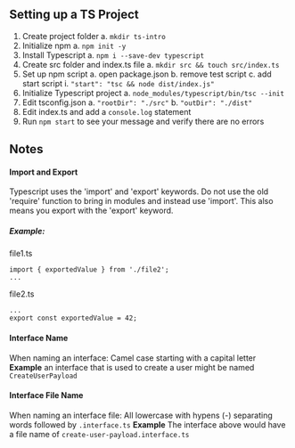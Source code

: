 ## Setting up a TS Project
1. Create project folder
    a. `mkdir ts-intro`
2. Initialize npm
    a. `npm init -y`
3. Install Typescript
    a. `npm i --save-dev typescript`
4. Create src folder and index.ts file
    a. `mkdir src && touch src/index.ts`
5. Set  up npm script
    a. open package.json
    b. remove test script
    c. add start script 
        i. `"start": "tsc && node dist/index.js"`
6. Initialize Typescript project
    a. `node_modules/typescript/bin/tsc --init`
7. Edit tsconfig.json
    a. `"rootDir": "./src"`
    b. `"outDir": "./dist"`
8. Edit index.ts and add a `console.log` statement
9. Run `npm start` to see your message and verify there are no errors


## Notes

#### Import and Export
Typescript uses the 'import' and 'export' keywords. Do not use the old 'require' function to bring in modules and instead use 'import'.
This also means you export with the 'export' keyword.

##### Example:

file1.ts
```
import { exportedValue } from './file2';
...
```

file2.ts
```
...
export const exportedValue = 42;
```

#### Interface Name
When naming an interface: Camel case starting with a capital letter
**Example** an interface that is used to create a user might be named `CreateUserPayload`

#### Interface File Name
When naming an interface file: All lowercase with hypens (-) separating words followed by `.interface.ts`
**Example** The interface above would have a file name of `create-user-payload.interface.ts`
